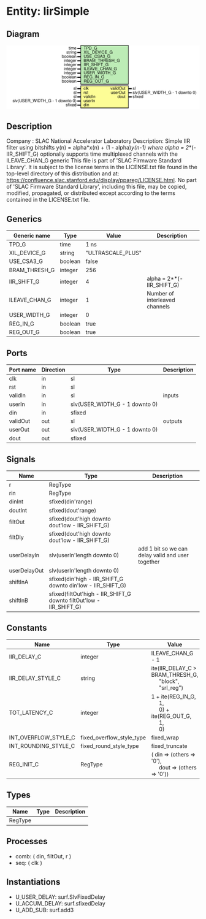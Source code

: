 # Entity: IirSimple

## Diagram

![Diagram](IirSimple.svg "Diagram")
## Description

Company    : SLAC National Accelerator Laboratory
Description: Simple IIR filter using bitshifts
             y(n) = alpha*x(n) + (1 - alpha)*y(n-1)
                where alpha = 2**(-IIR_SHIFT_G)
             optionally supports time multiplexed channels with the
                ILEAVE_CHAN_G generic
This file is part of 'SLAC Firmware Standard Library'.
It is subject to the license terms in the LICENSE.txt file found in the
top-level directory of this distribution and at:
   https://confluence.slac.stanford.edu/display/ppareg/LICENSE.html.
No part of 'SLAC Firmware Standard Library', including this file,
may be copied, modified, propagated, or distributed except according to
the terms contained in the LICENSE.txt file.
## Generics

| Generic name  | Type    | Value             | Description                    |
| ------------- | ------- | ----------------- | ------------------------------ |
| TPD_G         | time    | 1 ns              |                                |
| XIL_DEVICE_G  | string  | "ULTRASCALE_PLUS" |                                |
| USE_CSA3_G    | boolean | false             |                                |
| BRAM_THRESH_G | integer | 256               |                                |
| IIR_SHIFT_G   | integer | 4                 | alpha = 2**(-IIR_SHIFT_G)      |
| ILEAVE_CHAN_G | integer | 1                 | Number of interleaved channels |
| USER_WIDTH_G  | integer | 0                 |                                |
| REG_IN_G      | boolean | true              |                                |
| REG_OUT_G     | boolean | true              |                                |
## Ports

| Port name | Direction | Type                           | Description |
| --------- | --------- | ------------------------------ | ----------- |
| clk       | in        | sl                             |             |
| rst       | in        | sl                             |             |
| validIn   | in        | sl                             | inputs      |
| userIn    | in        | slv(USER_WIDTH_G - 1 downto 0) |             |
| din       | in        | sfixed                         |             |
| validOut  | out       | sl                             | outputs     |
| userOut   | out       | slv(USER_WIDTH_G - 1 downto 0) |             |
| dout      | out       | sfixed                         |             |
## Signals

| Name         | Type                                                                | Description                                       |
| ------------ | ------------------------------------------------------------------- | ------------------------------------------------- |
| r            | RegType                                                             |                                                   |
| rin          | RegType                                                             |                                                   |
| dinInt       | sfixed(din'range)                                                   |                                                   |
| doutInt      | sfixed(dout'range)                                                  |                                                   |
| filtOut      | sfixed(dout'high downto dout'low - IIR_SHIFT_G)                     |                                                   |
| filtDly      | sfixed(dout'high downto dout'low - IIR_SHIFT_G)                     |                                                   |
| userDelayIn  | slv(userIn'length downto 0)                                         | add 1 bit so we can delay valid and user together |
| userDelayOut | slv(userIn'length downto 0)                                         |                                                   |
| shiftInA     | sfixed(din'high - IIR_SHIFT_G downto din'low - IIR_SHIFT_G)         |                                                   |
| shiftInB     | sfixed(filtOut'high - IIR_SHIFT_G downto filtOut'low - IIR_SHIFT_G) |                                                   |
## Constants

| Name                 | Type                      | Value                                                                                                                                                                                           | Description            |
| -------------------- | ------------------------- | ----------------------------------------------------------------------------------------------------------------------------------------------------------------------------------------------- | ---------------------- |
| IIR_DELAY_C          | integer                   |  ILEAVE_CHAN_G - 1                                                                                                                                                                              |                        |
| IIR_DELAY_STYLE_C    | string                    |  ite(IIR_DELAY_C > BRAM_THRESH_G,<br><span style="padding-left:20px"> "block",<br><span style="padding-left:20px"> "srl_reg")                                                                   |                        |
| TOT_LATENCY_C        | integer                   |  1 + ite(REG_IN_G,<br><span style="padding-left:20px"> 1,<br><span style="padding-left:20px"> 0) + ite(REG_OUT_G,<br><span style="padding-left:20px"> 1,<br><span style="padding-left:20px"> 0) | Latency for user/valid |
| INT_OVERFLOW_STYLE_C | fixed_overflow_style_type |  fixed_wrap                                                                                                                                                                                     |                        |
| INT_ROUNDING_STYLE_C | fixed_round_style_type    |  fixed_truncate                                                                                                                                                                                 |                        |
| REG_INIT_C           | RegType                   |  (       din     => (others => '0'),<br><span style="padding-left:20px">       dout    => (others => '0'))                                                                                      |                        |
## Types

| Name    | Type | Description |
| ------- | ---- | ----------- |
| RegType |      |             |
## Processes
- comb: ( din, filtOut, r )
- seq: ( clk )
## Instantiations

- U_USER_DELAY: surf.SlvFixedDelay
- U_ACCUM_DELAY: surf.sfixedDelay
- U_ADD_SUB: surf.add3
